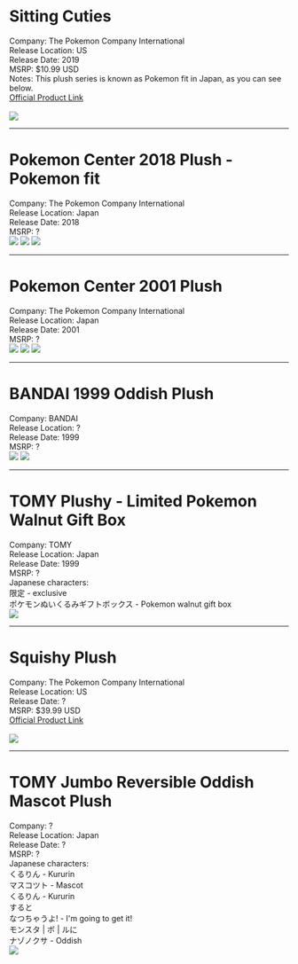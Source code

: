 # Sitting Cuties
Company: The Pokemon Company International<br>
Release Location: US<br>
Release Date: 2019<br>
MSRP: $10.99 USD<br>
Notes: This plush series is known as Pokemon fit in Japan, as you can see below.<br>
[Official Product Link](https://www.pokemoncenter.com/product/701-03794/oddish-sitting-cuties-plush-7-in)<br><br>
<img src="https://i.imgur.com/1XNcEJI.jpg">

---

# Pokemon Center 2018 Plush - Pokemon fit
Company: The Pokemon Company International<br>
Release Location: Japan<br>
Release Date: 2018<br>
MSRP: ?<br>
<img src="https://i.imgur.com/uNHc9j4.jpg">
<img src="https://i.imgur.com/iJXyQHu.jpg">
<img src="https://i.imgur.com/e47Wx3D.jpg">

---

# Pokemon Center 2001 Plush
Company: The Pokemon Company International<br>
Release Location: Japan<br>
Release Date: 2001<br>
MSRP: ?<br>
<img src="https://i.imgur.com/Ou696X6.jpg">
<img src="https://i.imgur.com/54JYsxs.jpg">
<img src="https://i.imgur.com/DeNi3eO.jpg">

---

# BANDAI 1999 Oddish Plush
Company: BANDAI<br>
Release Location: ?<br>
Release Date: 1999<br>
MSRP: ?<br>
<img src="https://i.imgur.com/GiyH4jF.jpg">
<img src="https://i.imgur.com/uLbS0Ws.jpg">

---

# TOMY Plushy - Limited Pokemon Walnut Gift Box
Company: TOMY<br>
Release Location: Japan<br>
Release Date: 1999<br>
MSRP: ?<br>
Japanese characters:<br>
限定 - exclusive<br>
ポケモンぬいくるみギフトボックス - Pokemon walnut gift box<br>
<img src="https://i.imgur.com/okax229.jpg">

---

# Squishy Plush
Company: The Pokemon Company International<br>
Release Location: US<br>
Release Date: ?<br>
MSRP: $39.99 USD<br>
[Official Product Link](https://www.pokemoncenter.com/product/701-02919/oddish-squishy-plush-10-in)<br><br>
<img src="https://i.imgur.com/wjhbL6w.jpg">

---

# TOMY Jumbo Reversible Oddish Mascot Plush
Company: ?<br>
Release Location: Japan<br>
Release Date: ?<br>
MSRP: ?<br>
Japanese characters:<br>
くるりん - Kururin<br>
マスコツト - Mascot<br>
くるりん - Kururin<br>
すると<br>
なつちゃうよ! - I'm going to get it!<br>
モンスタ | ボ  | ルに<br>
ナゾノクサ - Oddish<br>
<img src="https://i.imgur.com/0Uzp1na.jpg">

